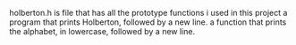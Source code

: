 holberton.h is file that has all the prototype functions i used in this project
a program that prints Holberton, followed by a new line.
a function that prints the alphabet, in lowercase, followed by a new line.